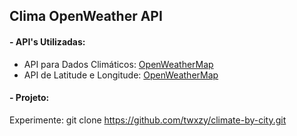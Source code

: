 ## Clima OpenWeather API
#### - API's Utilizadas:

* API para Dados Climáticos: [OpenWeatherMap](https://openweathermap.org)
* API de Latitude e Longitude: [OpenWeatherMap](https://openweathermap.org)

#### - Projeto:

Experimente: git clone https://github.com/twxzy/climate-by-city.git


